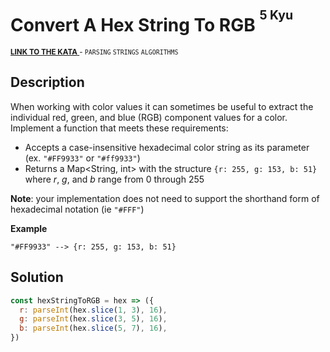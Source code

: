 <h1>Convert A Hex String To RGB <sup><sup>5 Kyu</sup></sup></h1>

<sup>
  <a href="https://www.codewars.com/kata/5282b48bb70058e4c4000fa7">
    <strong>LINK TO THE KATA</strong>
  </a> - <code>PARSING</code> <code>STRINGS</code> <code>ALGORITHMS</code>
</sup>

## Description

When working with color values it can sometimes be useful to extract the individual red, green, and blue (RGB) component values for a color. Implement a function that meets these requirements:

- Accepts a case-insensitive hexadecimal color string as its parameter (ex. `"#FF9933"` or `"#ff9933"`)
- Returns a Map<String, int> with the structure `{r: 255, g: 153, b: 51}` where _r_, _g_, and _b_ range from 0 through 255

**Note**: your implementation does not need to support the shorthand form of hexadecimal notation (ie `"#FFF"`)

**Example**

```
"#FF9933" --> {r: 255, g: 153, b: 51}
```

## Solution

```javascript
const hexStringToRGB = hex => ({
  r: parseInt(hex.slice(1, 3), 16),
  g: parseInt(hex.slice(3, 5), 16),
  b: parseInt(hex.slice(5, 7), 16),
})
```
